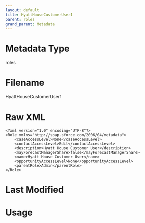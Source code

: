 ```yaml
---
layout: default
title: HyattHouseCustomerUser1
parent: roles
grand_parent: Metadata
---
```

# Metadata Type
roles


# Filename 
HyattHouseCustomerUser1


# Raw XML
```
<?xml version="1.0" encoding="UTF-8"?>
<Role xmlns="http://soap.sforce.com/2006/04/metadata">
    <caseAccessLevel>None</caseAccessLevel>
    <contactAccessLevel>Edit</contactAccessLevel>
    <description>Hyatt House Customer User</description>
    <mayForecastManagerShare>false</mayForecastManagerShare>
    <name>Hyatt House Customer User</name>
    <opportunityAccessLevel>None</opportunityAccessLevel>
    <parentRole>Admin</parentRole>
</Role>
```


# Last Modified


# Usage

